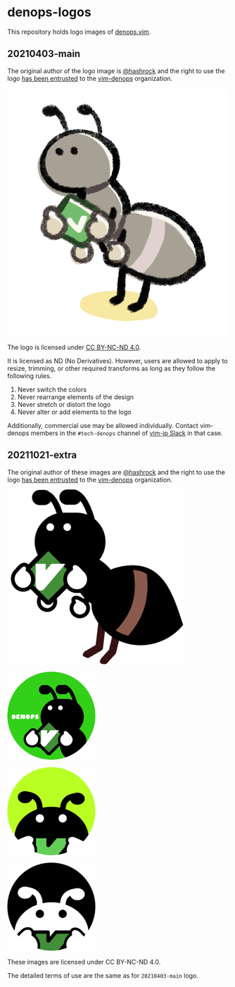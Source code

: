 # denops-logos

This repository holds logo images of [denops.vim](https://github.com/vim-denops/denops.vim).

## 20210403-main

The original author of the logo image is [@hashrock](https://github.com/hashrock) and the right to use the logo [has been entrusted](https://github.com/vim-denops/denops.vim/issues/2#issuecomment-927023822) to the [vim-denops](https://github.com/vim-denops) organization.

![denops logo 1](./20210403-main/denops.png)

The logo is licensed under [CC BY-NC-ND 4.0](https://creativecommons.org/licenses/by-nc-nd/4.0).

It is licensed as ND (No Derivatives). However, users are allowed to apply to resize, trimming, or other required transforms as long as they follow the following rules.

1. Never switch the colors
2. Never rearrange elements of the design
3. Never stretch or distort the logo
4. Never alter or add elements to the logo

Additionally, commercial use may be allowed individually. Contact vim-denops members in the `#tech-denops` channel of [vim-jp Slack](https://vim-jp.org/docs/chat.html) in that case.

## 20211021-extra

The original author of these images are [@hashrock](https://github.com/hashrock) and the right to use the logo [has been entrusted](https://github.com/vim-denops/denops.vim/issues/2#issuecomment-927023822) to the [vim-denops](https://github.com/vim-denops) organization.

<p><img width=400 src="./20211021-extra/denops-cleanup.png" alt="denops character"></p>

<p><img width=200 src="./20211021-extra/denops-round.png" alt="denops round icon"></p>

<p><img width=200 src="./20211021-extra/favicon.png" alt="denops favicon"></p>

<p><img width=200 src="./20211021-extra/favicon-inverse.png" alt="denops favicon inverse"></p>


These images are licensed under CC BY-NC-ND 4.0. 

The detailed terms of use are the same as for `20210403-main` logo.

